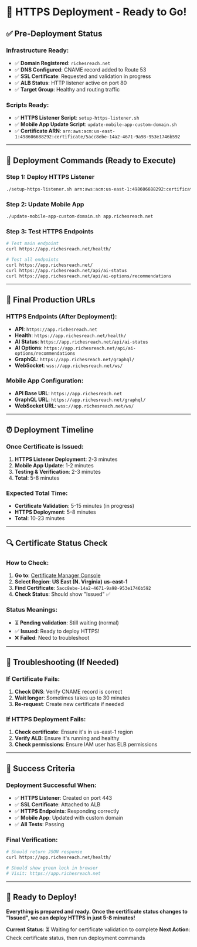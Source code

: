 # 🚀 HTTPS Deployment - Ready to Go!

## ✅ Pre-Deployment Status

### **Infrastructure Ready:**
- ✅ **Domain Registered**: `richesreach.net`
- ✅ **DNS Configured**: CNAME record added to Route 53
- ✅ **SSL Certificate**: Requested and validation in progress
- ✅ **ALB Status**: HTTP listener active on port 80
- ✅ **Target Group**: Healthy and routing traffic

### **Scripts Ready:**
- ✅ **HTTPS Listener Script**: `setup-https-listener.sh`
- ✅ **Mobile App Update Script**: `update-mobile-app-custom-domain.sh`
- ✅ **Certificate ARN**: `arn:aws:acm:us-east-1:498606688292:certificate/5acc8ebe-14a2-4671-9a98-953e1746b592`

---

## 🎯 Deployment Commands (Ready to Execute)

### **Step 1: Deploy HTTPS Listener**
```bash
./setup-https-listener.sh arn:aws:acm:us-east-1:498606688292:certificate/5acc8ebe-14a2-4671-9a98-953e1746b592
```

### **Step 2: Update Mobile App**
```bash
./update-mobile-app-custom-domain.sh app.richesreach.net
```

### **Step 3: Test HTTPS Endpoints**
```bash
# Test main endpoint
curl https://app.richesreach.net/health/

# Test all endpoints
curl https://app.richesreach.net/
curl https://app.richesreach.net/api/ai-status
curl https://app.richesreach.net/api/ai-options/recommendations
```

---

## 📱 Final Production URLs

### **HTTPS Endpoints (After Deployment):**
- **API**: `https://app.richesreach.net`
- **Health**: `https://app.richesreach.net/health/`
- **AI Status**: `https://app.richesreach.net/api/ai-status`
- **AI Options**: `https://app.richesreach.net/api/ai-options/recommendations`
- **GraphQL**: `https://app.richesreach.net/graphql/`
- **WebSocket**: `wss://app.richesreach.net/ws/`

### **Mobile App Configuration:**
- **API Base URL**: `https://app.richesreach.net`
- **GraphQL URL**: `https://app.richesreach.net/graphql/`
- **WebSocket URL**: `wss://app.richesreach.net/ws/`

---

## ⏰ Deployment Timeline

### **Once Certificate is Issued:**
1. **HTTPS Listener Deployment**: 2-3 minutes
2. **Mobile App Update**: 1-2 minutes
3. **Testing & Verification**: 2-3 minutes
4. **Total**: 5-8 minutes

### **Expected Total Time:**
- **Certificate Validation**: 5-15 minutes (in progress)
- **HTTPS Deployment**: 5-8 minutes
- **Total**: 10-23 minutes

---

## 🔍 Certificate Status Check

### **How to Check:**
1. **Go to**: [Certificate Manager Console](https://console.aws.amazon.com/acm/home)
2. **Select Region**: **US East (N. Virginia) us-east-1**
3. **Find Certificate**: `5acc8ebe-14a2-4671-9a98-953e1746b592`
4. **Check Status**: Should show "Issued" ✅

### **Status Meanings:**
- ⏳ **Pending validation**: Still waiting (normal)
- ✅ **Issued**: Ready to deploy HTTPS!
- ❌ **Failed**: Need to troubleshoot

---

## 🚨 Troubleshooting (If Needed)

### **If Certificate Fails:**
1. **Check DNS**: Verify CNAME record is correct
2. **Wait longer**: Sometimes takes up to 30 minutes
3. **Re-request**: Create new certificate if needed

### **If HTTPS Deployment Fails:**
1. **Check certificate**: Ensure it's in us-east-1 region
2. **Verify ALB**: Ensure it's running and healthy
3. **Check permissions**: Ensure IAM user has ELB permissions

---

## 🎉 Success Criteria

### **Deployment Successful When:**
- ✅ **HTTPS Listener**: Created on port 443
- ✅ **SSL Certificate**: Attached to ALB
- ✅ **HTTPS Endpoints**: Responding correctly
- ✅ **Mobile App**: Updated with custom domain
- ✅ **All Tests**: Passing

### **Final Verification:**
```bash
# Should return JSON response
curl https://app.richesreach.net/health/

# Should show green lock in browser
# Visit: https://app.richesreach.net
```

---

## 🚀 Ready to Deploy!

**Everything is prepared and ready. Once the certificate status changes to "Issued", we can deploy HTTPS in just 5-8 minutes!**

**Current Status**: ⏳ Waiting for certificate validation to complete
**Next Action**: Check certificate status, then run deployment commands
